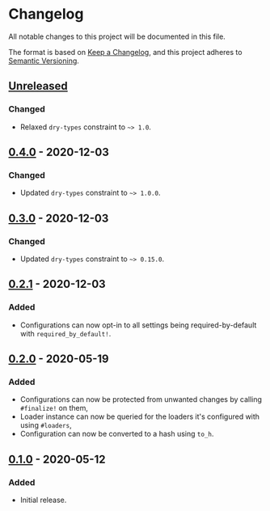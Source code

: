 # Changelog
All notable changes to this project will be documented in this file.

The format is based on [Keep a Changelog](https://keepachangelog.com/en/1.0.0/),
and this project adheres to [Semantic Versioning](https://semver.org/spec/v2.0.0.html).

## [Unreleased]
### Changed
- Relaxed `dry-types` constraint to `~> 1.0`.

## [0.4.0] - 2020-12-03
### Changed
- Updated `dry-types` constraint to `~> 1.0.0`.

## [0.3.0] - 2020-12-03
### Changed
- Updated `dry-types` constraint to `~> 0.15.0`.

## [0.2.1] - 2020-12-03
### Added
- Configurations can now opt-in to all settings being required-by-default with `required_by_default!`.

## [0.2.0] - 2020-05-19
### Added
- Configurations can now be protected from unwanted changes by calling `#finalize!` on them,
- Loader instance can now be queried for the loaders it's configured with using `#loaders`,
- Configuration can now be converted to a hash using `to_h`.

## [0.1.0] - 2020-05-12
### Added
- Initial release.

[Unreleased]: https://github.com/surgeventures/fig/compare/v0.4.0...HEAD
[0.4.0]: https://github.com/surgeventures/fig/releases/tag/v0.4.0
[0.3.0]: https://github.com/surgeventures/fig/releases/tag/v0.3.0
[0.2.1]: https://github.com/surgeventures/fig/releases/tag/v0.2.1
[0.2.0]: https://github.com/surgeventures/fig/releases/tag/v0.2.0
[0.1.0]: https://github.com/surgeventures/fig/releases/tag/v0.1.0
